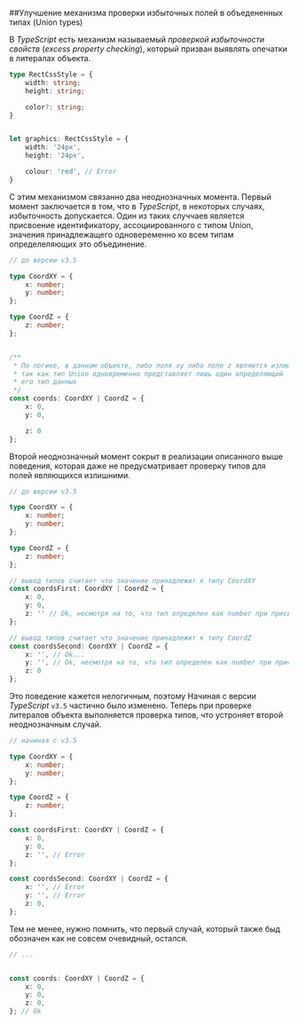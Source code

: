 ##Улучшение механизма проверки избыточных полей в объедененных типах (Union types)

В *TypeScript* есть механизм называемый *проверкой избыточности свойств* (*excess property checking*), который призван выявлять опечатки в литералах объекта.

`````typescript
type RectCssStyle = {
    width: string;
    height: string;

    color?: string;
}


let graphics: RectCssStyle = {
    width: '24px',
    height: '24px',

    colour: 'red', // Error
}
`````

С этим механизмом связанно два неоднозначных момента. Первый момент заключается в том, что в *TypeScript*, в некоторых случаях, избыточность допускается. Один из таких случчаев является присвоение идентификатору, ассоциированного с типом Union, значения принадлежащего одновеременно ко всем типам определеляющих это объединение. 


`````typescript
// до версии v3.5

type CoordXY = {
    x: number;
    y: number;
};

type CoordZ = {
    z: number;
};


/**
 * По логике, в данном объекте, либо поля xy либо поле z являются излишними,
 * так как тип Union одновременно представляет лишь один определяющий
 * его тип данных
 */
const coords: CoordXY | CoordZ = {
    x: 0,
    y: 0,

    z: 0
};
`````

Второй неоднозначный момент сокрыт в реализации описанного выше поведения, которая даже не предусматривает проверку типов для полей являющихся излишними.

`````typescript
// до версии v3.5

type CoordXY = {
    x: number;
    y: number;
};

type CoordZ = {
    z: number;
};

// вывод типов считает что значение принадлежит к типу CoordXY
const coordsFirst: CoordXY | CoordZ = {
    x: 0,
    y: 0,
    z: '' // Ok, несмотря на то, что тип определен как number при присваивании значения принадлежащего к типу string ошибки не возникает
};

// вывод типов считает что значение принадлежит к типу CoordZ
const coordsSecond: CoordXY | CoordZ = {
    x: '', // Ok...
    y: '', // Ok, несмотря на то, что тип определен как number при присваивании значения принадлежащего к типу string ошибки не возникает
    z: 0 
};
`````

Это поведение кажется нелогичным, поэтому Начиная с версии *TypeScript* `v3.5` частично было изменено. Теперь при проверке литералов объекта выполняется проверка типов, что устроняет второй неоднозначным случай.

`````typescript
// начиная с v3.5

type CoordXY = {
    x: number;
    y: number;
};

type CoordZ = {
    z: number;
};

const coordsFirst: CoordXY | CoordZ = {
    x: 0,
    y: 0,
    z: '', // Error
};

const coordsSecond: CoordXY | CoordZ = {
    x: '', // Error
    y: '', // Error
    z: 0,
};

`````

Тем не менее, нужно помнить, что первый случай, который также быд обозначен как не совсем очевидный, остался.

`````typescript
// ... 


const coords: CoordXY | CoordZ = {
    x: 0,
    y: 0,
    z: 0,
}; // Ok
`````
